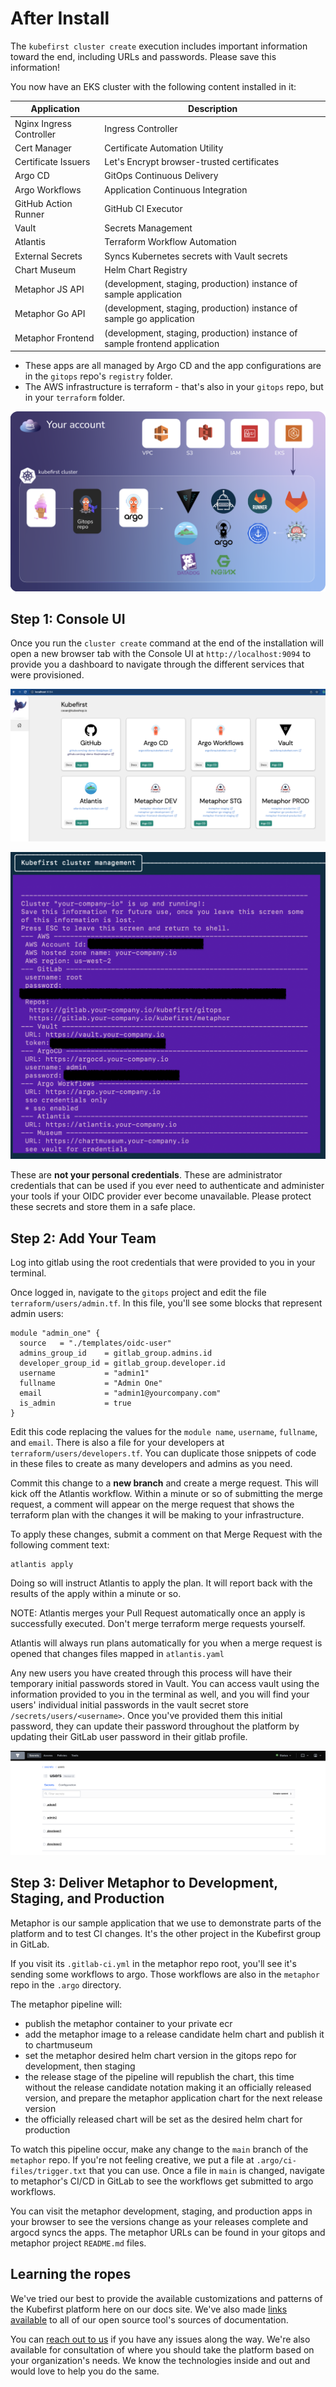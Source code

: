 # After Install

[//]: # (`todo: need new getting started video for github`)

[//]: # (<iframe width="784" height="441" src="https://www.youtube.com/embed/KEUOaNMUqOM" title="YouTube video player" frameborder="0" allow="accelerometer; autoplay; clipboard-write; encrypted-media; gyroscope; picture-in-picture" allowfullscreen></iframe>)

The `kubefirst cluster create` execution includes important information toward the end, including URLs and passwords. Please save this information! 

You now have an EKS cluster with the following content installed in it:

| Application                  | Description                                                                |
|------------------------------|----------------------------------------------------------------------------|
| Nginx Ingress Controller     | Ingress Controller                                                         |
| Cert Manager                 | Certificate Automation Utility                                             |
| Certificate Issuers          | Let's Encrypt browser-trusted certificates                                 |
| Argo CD                      | GitOps Continuous Delivery                                                 |
| Argo Workflows               | Application Continuous Integration                                         |
| GitHub Action Runner         | GitHub CI Executor                                                         |
| Vault                        | Secrets Management                                                         |
| Atlantis                     | Terraform Workflow Automation                                              |
| External Secrets             | Syncs Kubernetes secrets with Vault secrets                                |
| Chart Museum                 | Helm Chart Registry                                                        |
| Metaphor JS API              | (development, staging, production) instance of sample application          |
| Metaphor Go API              | (development, staging, production) instance of sample go application       |
| Metaphor Frontend            | (development, staging, production) instance of sample frontend application |

- These apps are all managed by Argo CD and the app configurations are in the `gitops` repo's `registry` folder.
- The AWS infrastructure is terraform - that's also in your `gitops` repo, but in your `terraform` folder.

![](../../img/kubefirst/getting-started/gitops-assets.png)

## Step 1: Console UI

Once you run the `cluster create` command at the end of the installation will open a new browser tab with the Console UI at
`http://localhost:9094` to provide you a dashboard to navigate through the different services that were provisioned.

![console ui](../../img/kubefirst/console-ui.png)

![terminal handoff](../../img/kubefirst/getting-started/cluster-create-result.png)

These are **not your personal credentials**. These are administrator credentials that can be used if you ever need to 
authenticate and administer your tools if your OIDC provider ever become unavailable. Please protect these secrets and 
store them in a safe place.

## Step 2: Add Your Team

Log into gitlab using the root credentials that were provided to you in your terminal.

Once logged in, navigate to the `gitops` project and edit the file `terraform/users/admin.tf`. In this file, you'll see some blocks that represent admin users:

```
module "admin_one" {
  source   = "./templates/oidc-user"
  admins_group_id    = gitlab_group.admins.id
  developer_group_id = gitlab_group.developer.id
  username           = "admin1"
  fullname           = "Admin One"
  email              = "admin1@yourcompany.com"
  is_admin           = true
}
```

Edit this code replacing the values for the `module name`, `username`, `fullname`, and `email`. There is also a file for your developers at `terraform/users/developers.tf`. You can duplicate those snippets of code in these files to create as many developers and admins as you need.

Commit this change to a **new branch** and create a merge request. This will kick off the Atlantis workflow. Within a minute or so of submitting the merge request, a comment will appear on the merge request that shows the terraform plan with the changes it will be making to your infrastructure. 

To apply these changes, submit a comment on that Merge Request with the following comment text:
```
atlantis apply
```

Doing so will instruct Atlantis to apply the plan. It will report back with the results of the apply within a minute or so.

NOTE: Atlantis merges your Pull Request automatically once an apply is successfully executed. Don't merge terraform merge requests yourself.

Atlantis will always run plans automatically for you when a merge request is opened that changes files mapped in `atlantis.yaml`

Any new users you have created through this process will have their temporary initial passwords stored in Vault. You can access vault using the information provided to you in the terminal as well, and you will find your users' individual initial passwords in the vault secret store `/secrets/users/<username>`. Once you've provided them this initial password, they can update their password throughout the platform by updating their GitLab user password in their gitlab profile.

![](../../img/kubefirst/getting-started/vault-users.png)

## Step 3: Deliver Metaphor to Development, Staging, and Production

Metaphor is our sample application that we use to demonstrate parts of the platform and to test CI changes. It's the other project in the Kubefirst group in GitLab.

If you visit its `.gitlab-ci.yml` in the metaphor repo root, you'll see it's sending some workflows to argo. Those workflows are also in the `metaphor` repo in the `.argo` directory.

The metaphor pipeline will:

- publish the metaphor container to your private ecr
- add the metaphor image to a release candidate helm chart and publish it to chartmuseum
- set the metaphor desired helm chart version in the gitops repo for development, then staging
- the release stage of the pipeline will republish the chart, this time without the release candidate notation making it an officially released version, and prepare the metaphor application chart for the next release version
- the officially released chart will be set as the desired helm chart for production

To watch this pipeline occur, make any change to the `main` branch of the `metaphor` repo. If you're not feeling creative, we put a file at `.argo/ci-files/trigger.txt` that you can use. Once a file in `main` is changed, navigate to metaphor's CI/CD in GitLab to see the workflows get submitted to argo workflows.

You can visit the metaphor development, staging, and production apps in your browser to see the versions change as your releases complete and argocd syncs the apps. The metaphor URLs can be found in your gitops and metaphor project `README.md` files.

## Learning the ropes

We've tried our best to provide the available customizations and patterns of the Kubefirst platform here on our docs site. We've also made [links available](./credit.md) to all of our open source tool's sources of documentation.

You can [reach out to us](../../community/index.md) if you have any issues along the way. We're also available for consultation of where you should take the platform based on your organization's needs. We know the technologies inside and out and would love to help you do the same.
